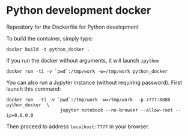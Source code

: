 # Python development docker
Repository for the Dockerfile for Python development


To build the container, simply type:

    docker build -t python_docker .

If you run the docker without arguments, it will launch `ipython`

    docker run -ti -v `pwd`:/tmp/work -w=/tmp/work python_docker

You can also run a Jupyter instance (without requiring password). First launch
this command:

    docker run  -ti -v `pwd`:/tmp/work -w=/tmp/work  -p 7777:8888 python_docker  \
                        jupyter notebook --no-browser --allow-root --ip=0.0.0.0

Then proceed to address `localhost:7777` in your browser.

